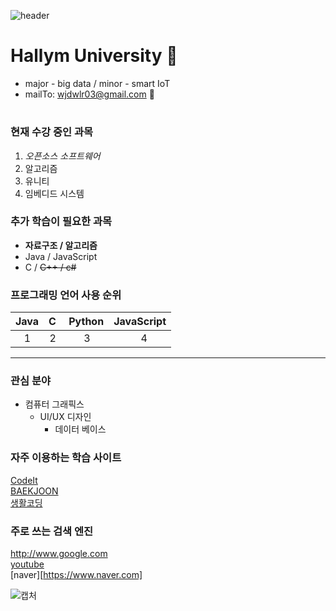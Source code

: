 ![header](https://capsule-render.vercel.app/api?type=waving&color=timeAuto&height=300&section=header&text=Yeeun's%20Profile&fontSize=90)


# Hallym University 👋  

* major - big data / minor - smart IoT
* mailTo: wjdwlr03@gmail.com 💬 
# 


### 현재 수강 중인 과목 

1. _오픈소스 소프트웨어_
2. 알고리즘 
3. 유니티
4. 임베디드 시스템



### 추가 학습이 필요한 과목

* __자료구조 / 알고리즘__  
* Java / JavaScript
* C / ~~C++ / c#~~  



### 프로그래밍 언어 사용 순위

|Java|C&nbsp;|Python|JavaScript|
|---:|---:|---:|---:|
|1&nbsp;&nbsp;&nbsp;|2&nbsp;|3&nbsp;&nbsp;&nbsp;&nbsp;&nbsp;|4&nbsp;&nbsp;&nbsp;&nbsp;&nbsp;&nbsp;&nbsp;|



---



### 관심 분야

+ 컴퓨터 그래픽스
  + UI/UX 디자인
    + 데이터 베이스



### 자주 이용하는 학습 사이트

[CodeIt][CodeItlink]  
[BAEKJOON][BAEKJOONlink]  
[생활코딩][생활코딩link]  

[CodeItlink]:https://www.codeit.kr/  
[BAEKJOONlink]:https://www.acmicpc.net/  
[생활코딩link]:https://opentutorials.org/course/1  


### 주로 쓰는 검색 엔진

http://www.google.com  
[youtube](https://www.youtube.com)  
[naver][https://www.naver.com]  


![캡처](/uploads/1848994ad25765da30fa8ef3684c67bc/캡처.PNG)

